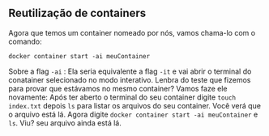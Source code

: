 ## Reutilização de containers 

Agora que temos um container nomeado por nós, vamos chama-lo com o comando: 

```docker container start -ai meuContainer``` 

Sobre a flag ```-ai``` : Ela seria equivalente a flag ```-it``` e vai abrir o terminal do conatainer selecionado no modo interativo. Lenbra do teste que fizemos para provar que estávamos no mesmo container? Vamos faze ele novamente: 
Após ter aberto o terminal do seu container digite ```touch index.txt``` depois ```ls``` para listar os arquivos do seu container. Você verá que o arquivo está lá. Agora digite ```docker container start -ai meuContainer``` e ```ls```. Viu? seu arquivo ainda está lá. 
